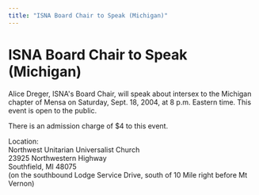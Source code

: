 ```yaml
---
title: "ISNA Board Chair to Speak (Michigan)"
---
```


# ISNA Board Chair to Speak (Michigan)

Alice Dreger, ISNA's Board Chair, will speak about intersex to the Michigan chapter of Mensa on Saturday, Sept. 18, 2004, at 8 p.m. Eastern time. This event is open to the public.  
  
There is an admission charge of $4 to this event.  
  
Location:  
Northwest Unitarian Universalist Church  
23925 Northwestern Highway  
Southfield, MI 48075  
(on the southbound Lodge Service Drive, south of 10 Mile right before Mt Vernon)